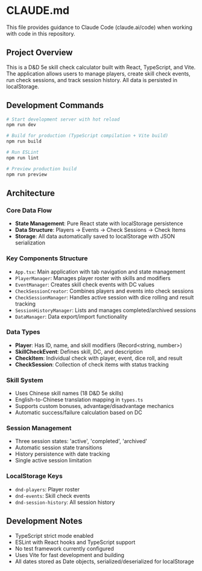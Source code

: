 # CLAUDE.md

This file provides guidance to Claude Code (claude.ai/code) when working with code in this repository.

## Project Overview

This is a D&D 5e skill check calculator built with React, TypeScript, and Vite. The application allows users to manage players, create skill check events, run check sessions, and track session history. All data is persisted in localStorage.

## Development Commands

```bash
# Start development server with hot reload
npm run dev

# Build for production (TypeScript compilation + Vite build)
npm run build

# Run ESLint
npm run lint

# Preview production build
npm run preview
```

## Architecture

### Core Data Flow
- **State Management**: Pure React state with localStorage persistence
- **Data Structure**: Players → Events → Check Sessions → Check Items
- **Storage**: All data automatically saved to localStorage with JSON serialization

### Key Components Structure
- `App.tsx`: Main application with tab navigation and state management
- `PlayerManager`: Manages player roster with skills and modifiers
- `EventManager`: Creates skill check events with DC values
- `CheckSessionCreator`: Combines players and events into check sessions
- `CheckSessionManager`: Handles active session with dice rolling and result tracking
- `SessionHistoryManager`: Lists and manages completed/archived sessions
- `DataManager`: Data export/import functionality

### Data Types
- **Player**: Has ID, name, and skill modifiers (Record<string, number>)
- **SkillCheckEvent**: Defines skill, DC, and description
- **CheckItem**: Individual check with player, event, dice roll, and result
- **CheckSession**: Collection of check items with status tracking

### Skill System
- Uses Chinese skill names (18 D&D 5e skills)
- English-to-Chinese translation mapping in `types.ts`
- Supports custom bonuses, advantage/disadvantage mechanics
- Automatic success/failure calculation based on DC

### Session Management
- Three session states: 'active', 'completed', 'archived'
- Automatic session state transitions
- History persistence with date tracking
- Single active session limitation

### LocalStorage Keys
- `dnd-players`: Player roster
- `dnd-events`: Skill check events
- `dnd-session-history`: All session history

## Development Notes

- TypeScript strict mode enabled
- ESLint with React hooks and TypeScript support
- No test framework currently configured
- Uses Vite for fast development and building
- All dates stored as Date objects, serialized/deserialized for localStorage